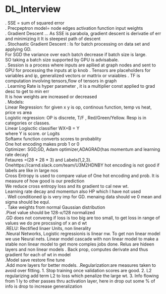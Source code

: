 # DL_Interview  
. SSE = sum of squared error  
. Precpeptron model= node edges activation function input weights    
. Gradient Descent ... As SSE is parabola, gradient descent is derivatie of err and minimizing it It is steepest path of descent   
. Stochastic Gradient Descent : Is for batch processing on data set and applying GD.    
     For SGD the variance over each batch decrease if batch size is large.   
     SO taking a batch size supported by GPU is advisabale.   
. Session is a process where inputs are apllied at graph nodes and sent to GPU for processing the inputs at ip knob
. Tensors are placeholders for variables and ip, generalized vectors or mattrix or vraiables 
. TF is computation involving tensors,flow of tensors in graph   
. Learning Rate is hyper parameter , it is a multiplier const applied to grad desc to get to min err  
    It is how weights are increased or decreased   
. Models:  
    Linear Regression: for given x y is op, continous function, temp vs heat, price vs area  
    Logistic regression: OP is discrete, T/F , Red/Green/Yellow. Resp is in categories or classes.   
          Linear Logisctic classifier WX+B = Y   
          where Y is score. or Logits  
          Softamx function converts scores to probablity  
          One hot encoding makes prob 1 or 0   
          Optimizer: SGD,GD, Adam optimizer,ADAGRAD(has momentum and learning rate decay)  
          Fetaures =(28 * 28 * 3) and Labels(1,2,3).   
          Onehttps://carnd.slack.com/team/U3M2HDNBY hot encoding is not good if labels are like in large nos  
          Cross Entropy is used to compare value of One hot encoding and prob. It is measure of how good is our prediction  
          We reduce cross entropy loss and its gradient to cal new wt.  
          Learning rate decay and momentun also HP which I have not used  
 . Well conditioned ip is very imp for GD. menaing data should ve 0 mean and sigma should be equl.  
 . Take weights from normal Gaussian distribution  
 .Pixel value should be 128-x/128 normalized  
 .GD does not convereg if loss is too big are too small, to get loss in range of values we do pre procssing of x an d wt  
 .RELU: Rectified linaer Units, non linerality   
 .Neural Networks, Logistic regressionis is linear nw. To get non linear model we use Neural nets. 
    Linear model cascade with non     linear model to make a stable non linear model to get more comples jobs done. Relus are hideen layers and non linear models
 . Back prop, computes derivate and thus gradient for each of wt in model   
 .Model save restore fine tune   
 .Add more layers for better models.
 .Regularization:are measures taken to avoid over fitting.
    1. Stop training once validation scores are good.
    2. L2 regularizing add term L2 to loss which penalize the large wt.
    3. Info flowing from 1 ly to other passes thru activation layer, here in drop out some % of info is drop to increase generalization   
    

